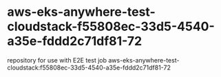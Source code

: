 # aws-eks-anywhere-test-cloudstack-f55808ec-33d5-4540-a35e-fddd2c71df81-72
repository for use with E2E test job aws-eks-anywhere-test-cloudstack:f55808ec-33d5-4540-a35e-fddd2c71df81-72
